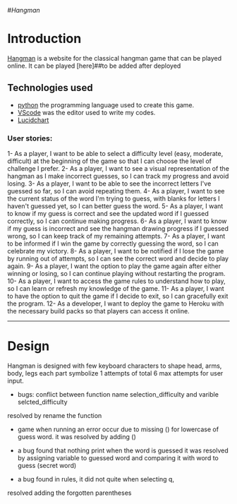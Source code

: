 #_Hangman_

# Introduction

[Hangman](https://github.com/syricano/hangman) is a website for the classical hangman game that can be played online. It can be played [here]##to be added after deployed 

## Technologies used
- [python](https://www.python.org/) the programming language used to create this game.
- [VScode](https://code.visualstudio.com/) was the editor used to write my codes.
- [Lucidchart](https://lucid.app/lucidchart/fa9b2743-5bf5-4d84-9b61-a6478f78a67f/edit?viewport_loc=-634%2C-65%2C2466%2C1223%2C0_0&invitationId=inv_c279b1c0-6d04-4edb-acc5-1f045c1c60c4)


### User stories:

1- As a player, I want to be able to select a difficulty level (easy, moderate, difficult) at the beginning of the game so that I can choose the level of challenge I prefer.
2- As a player, I want to see a visual representation of the hangman as I make incorrect guesses, so I can track my progress and avoid losing.
3- As a player, I want to be able to see the incorrect letters I've guessed so far, so I can avoid repeating them.
4- As a player, I want to see the current status of the word I'm trying to guess, with blanks for letters I haven't guessed yet, so I can better guess the word.
5- As a player, I want to know if my guess is correct and see the updated word if I guessed correctly, so I can continue making progress.
6- As a player, I want to know if my guess is incorrect and see the hangman drawing progress if I guessed wrong, so I can keep track of my remaining attempts.
7- As a player, I want to be informed  if I win the game by correctly guessing the word, so I can celebrate my victory.
8- As a player, I want to be notified if I lose the game by running out of attempts, so I can see the correct word and decide to play again.
9- As a player, I want the option to play the game again after either winning or losing, so I can continue playing without restarting the program.
10- As a player, I want to access the game rules to understand how to play, so I can learn or refresh my knowledge of the game.
11- As a player, I want to have the option to quit the game if I decide to exit, so I can gracefully exit the program.
12- As a developer, I want to deploy the game to Heroku with the necessary build packs so that players can access it online.

---

# Design
Hangman is designed with few keyboard characters to shape head, arms, body, legs each part symbolize 1 attempts of total 6 max attempts for user input.



- bugs: conflict between function name selection_difficulty and varible selcted_difficulty

resolved by rename the function
- game when running an error occur due to missing () for lowercase of guess word.
it was resolved by adding ()

- a bug found that nothing print when the word is guessed
it was resolved by assigning variable to guessed word and comparing it with word to guess (secret word)

- a bug found in rules, it did not quite when selecting q, 

resolved adding the forgotten parentheses 